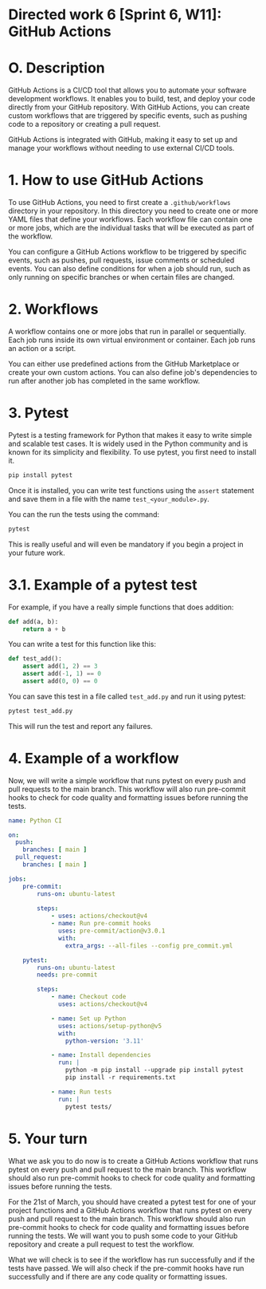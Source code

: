 # Directed work 6 [Sprint 6, W11]: GitHub Actions

# O. Description
GitHub Actions is a CI/CD tool that allows you to automate your software development workflows. It enables you to build, test, and deploy your code directly from your GitHub repository. With GitHub Actions, you can create custom workflows that are triggered by specific events, such as pushing code to a repository or creating a pull request.

GitHub Actions is integrated with GitHub, making it easy to set up and manage your workflows without needing to use external CI/CD tools.

# 1. How to use GitHub Actions

To use GitHub Actions, you need to first create a `.github/workflows` directory in your repository. In this directory you need to create one or more YAML files that define your workflows. Each workflow file can contain one or more jobs, which are the individual tasks that will be executed as part of the workflow.

You can configure a GitHub Actions workflow to be triggered by specific events, such as pushes, pull requests, issue comments or scheduled events. You can also define conditions for when a job should run, such as only running on specific branches or when certain files are changed.

# 2. Workflows

A workflow contains one or more jobs that run in parallel or sequentially. Each job runs inside its own virtual environment or container. Each job runs an action or a script. 

You can either use predefined actions from the GitHub Marketplace or create your own custom actions. You can also define job's dependencies to run after another job has completed in the same workflow.

# 3. Pytest

Pytest is a testing framework for Python that makes it easy to write simple and scalable test cases. It is widely used in the Python community and is known for its simplicity and flexibility.
To use pytest, you first need to install it. 
```bash
pip install pytest
```
Once it is installed, you can write test functions using the `assert` statement and save them in a file with the name `test_<your_module>.py`.

You can the run the tests using the command:
```bash
pytest
```

This is really useful and will even be mandatory if you begin a project in your future work.

# 3.1. Example of a pytest test

For example, if you have a really simple functions that does addition:
```python
def add(a, b):
    return a + b
```
You can write a test for this function like this:
```python
def test_add():
    assert add(1, 2) == 3
    assert add(-1, 1) == 0
    assert add(0, 0) == 0
```
You can save this test in a file called `test_add.py` and run it using pytest:
```bash
pytest test_add.py
```
This will run the test and report any failures.

# 4. Example of a workflow

Now, we will write a simple workflow that runs pytest on every push and pull requests to the main branch. This workflow will also run pre-commit hooks to check for code quality and formatting issues before running the tests.

```yaml
name: Python CI

on:
  push:
    branches: [ main ]
  pull_request:
    branches: [ main ]

jobs:
    pre-commit:
        runs-on: ubuntu-latest
    
        steps:
            - uses: actions/checkout@v4
            - name: Run pre-commit hooks
              uses: pre-commit/action@v3.0.1
              with:
                extra_args: --all-files --config pre_commit.yml

    pytest:
        runs-on: ubuntu-latest
        needs: pre-commit

        steps:
            - name: Checkout code
              uses: actions/checkout@v4

            - name: Set up Python
              uses: actions/setup-python@v5
              with:
                python-version: '3.11'

            - name: Install dependencies
              run: |
                python -m pip install --upgrade pip install pytest
                pip install -r requirements.txt

            - name: Run tests
              run: |
                pytest tests/
```

# 5. Your turn

What we ask you to do now is to create a GitHub Actions workflow that runs pytest on every push and pull request to the main branch. This workflow should also run pre-commit hooks to check for code quality and formatting issues before running the tests.

For the 21st of March, you should have created a pytest test for one of your project functions and a GitHub Actions workflow that runs pytest on every push and pull request to the main branch. This workflow should also run pre-commit hooks to check for code quality and formatting issues before running the tests.
We will want you to push some code to your GitHub repository and create a pull request to test the workflow.

What we will check is to see if the workflow has run successfully and if the tests have passed. We will also check if the pre-commit hooks have run successfully and if there are any code quality or formatting issues.